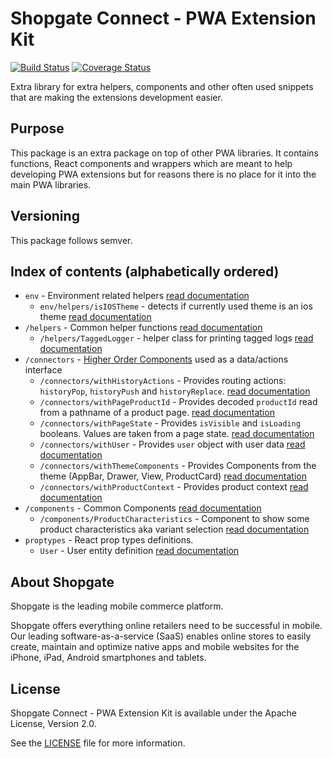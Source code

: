 # Shopgate Connect - PWA Extension Kit

[![Build Status](https://travis-ci.org/shopgate-professional-services/pwa-extension-kit.svg?branch=master)](https://travis-ci.org/shopgate-professional-services/pwa-extension-kit) [![Coverage Status](https://coveralls.io/repos/github/shopgate-professional-services/pwa-extension-kit/badge.svg?branch=master)](https://coveralls.io/github/shopgate-professional-services/pwa-extension-kit?branch=master)

Extra library for extra helpers, components and other often used snippets that are making the extensions development easier.

## Purpose
This package is an extra package on top of other PWA libraries.
It contains functions, React components and wrappers which are meant to help developing PWA extensions but for reasons there is no place for it into the main PWA libraries.

## Versioning
This package follows semver. 

## Index of contents (alphabetically ordered)
- `env` - Environment related helpers [read documentation](https://github.com/shopgate-professional-services/pwa-extension-kit/blob/master/src/env/README.md)
  - `env/helpers/isIOSTheme` - detects if currently used theme is an ios theme [read documentation](https://github.com/shopgate-professional-services/pwa-extension-kit/blob/master/src/env/README.md#isIOSTheme)
- `/helpers` - Common helper functions [read documentation](https://github.com/shopgate-professional-services/pwa-extension-kit/blob/master/src/helpers/README.md)
  - `/helpers/TaggedLogger` - helper class for printing tagged logs [read documentation](https://github.com/shopgate-professional-services/pwa-extension-kit/blob/master/src/helpers/README.md#TaggedLogger)
- `/connectors` - [Higher Order Components](https://reactjs.org/docs/higher-order-components.html) used as a data/actions interface
  - `/connectors/withHistoryActions` - Provides routing actions: `historyPop`, `historyPush` and `historyReplace`. [read documentation](https://github.com/shopgate-professional-services/pwa-extension-kit/blob/master/src/connectors/README.md#withHistoryActions)
  - `/connectors/withPageProductId` - Provides decoded `productId` read from a pathname of a product page. [read documentation](https://github.com/shopgate-professional-services/pwa-extension-kit/blob/master/src/connectors/README.md#withPageProductId)
  - `/connectors/withPageState` - Provides `isVisible` and `isLoading` booleans. Values are taken from a page state. [read documentation](https://github.com/shopgate-professional-services/pwa-extension-kit/blob/master/src/connectors/README.md#withPageState)
  - `/connectors/withUser` - Provides `user` object with user data [read documentation](https://github.com/shopgate-professional-services/pwa-extension-kit/blob/master/src/connectors/README.md#withUser)
  - `/connectors/withThemeComponents` - Provides Components from the theme (AppBar, Drawer, View, ProductCard) [read documentation](https://github.com/shopgate-professional-services/pwa-extension-kit/blob/master/src/connectors/README.md#withThemeComponents)
  - `/connectors/withProductContext` - Provides product context [read documentation](https://github.com/shopgate-professional-services/pwa-extension-kit/blob/master/src/connectors/README.md#withProductContext)
- `/components` - Common Components  [read documentation](https://github.com/shopgate/pwa-extension-kit/blob/master/src/components/README.md)
  - `/components/ProductCharacteristics` - Component to show some product characteristics aka variant selection [read documentation](https://github.com/shopgate/pwa-extension-kit/blob/master/src/helpers/README.md#TaggedLogger)
- `proptypes` - React prop types definitions.
  - `User` - User entity definition [read documentation](https://github.com/shopgate-professional-services/pwa-extension-kit/blob/master/src/proptypes/README.md#User)



## About Shopgate

Shopgate is the leading mobile commerce platform.

Shopgate offers everything online retailers need to be successful in mobile. Our leading
software-as-a-service (SaaS) enables online stores to easily create, maintain and optimize native
apps and mobile websites for the iPhone, iPad, Android smartphones and tablets.

## License

Shopgate Connect - PWA Extension Kit is available under the Apache License, Version 2.0.

See the [LICENSE](./LICENSE) file for more information.
